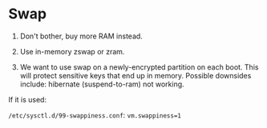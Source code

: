 # Swap

1. Don't bother, buy more RAM instead.

2. Use in-memory zswap or zram.

3. We want to use swap on a newly-encrypted partition on each boot. This will protect sensitive keys that end up in memory. Possible downsides include: hibernate (suspend-to-ram) not working.

If it is used:

`/etc/sysctl.d/99-swappiness.conf`: `vm.swappiness=1`
